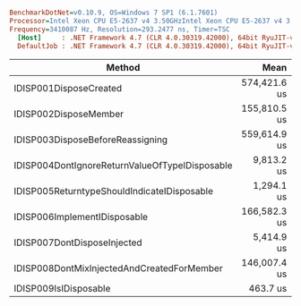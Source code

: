 ``` ini

BenchmarkDotNet=v0.10.9, OS=Windows 7 SP1 (6.1.7601)
Processor=Intel Xeon CPU E5-2637 v4 3.50GHzIntel Xeon CPU E5-2637 v4 3.50GHz, ProcessorCount=16
Frequency=3410087 Hz, Resolution=293.2477 ns, Timer=TSC
  [Host]     : .NET Framework 4.7 (CLR 4.0.30319.42000), 64bit RyuJIT-v4.7.2116.0
  DefaultJob : .NET Framework 4.7 (CLR 4.0.30319.42000), 64bit RyuJIT-v4.7.2116.0


```
 |                                         Method |         Mean |        Error |       StdDev |       Median |     Gen 0 |    Gen 1 |  Allocated |
 |----------------------------------------------- |-------------:|-------------:|-------------:|-------------:|----------:|---------:|-----------:|
 |                         IDISP001DisposeCreated | 574,421.6 us | 11,433.08 us | 32,433.73 us | 571,742.3 us | 7875.0000 | 329.1667 | 49735368 B |
 |                          IDISP002DisposeMember | 155,810.5 us |  3,930.96 us | 11,466.78 us | 154,574.0 us |  812.5000 |        - |  5253200 B |
 |               IDISP003DisposeBeforeReassigning | 559,614.9 us | 13,607.19 us | 40,121.12 us | 554,165.2 us | 5937.5000 | 187.5000 | 37519354 B |
 | IDISP004DontIgnoreReturnValueOfTypeIDisposable |   9,813.2 us |    199.45 us |    575.45 us |   9,781.1 us |   93.7500 |        - |   644358 B |
 |    IDISP005ReturntypeShouldIndicateIDisposable |   1,294.1 us |     26.71 us |     77.92 us |   1,290.3 us |         - |        - |    12544 B |
 |                   IDISP006ImplementIDisposable | 166,582.3 us |  7,739.26 us | 22,819.37 us | 153,537.8 us |  812.5000 |        - |  5253200 B |
 |                    IDISP007DontDisposeInjected |   5,414.9 us |    107.88 us |    298.93 us |   5,384.8 us |   54.6875 |        - |   396548 B |
 |     IDISP008DontMixInjectedAndCreatedForMember | 146,007.4 us |  2,900.42 us |  5,518.35 us | 145,215.0 us |  812.5000 |        - |  5294726 B |
 |                          IDISP009IsIDisposable |     463.7 us |     36.44 us |    107.46 us |     403.4 us |         - |        - |      436 B |
